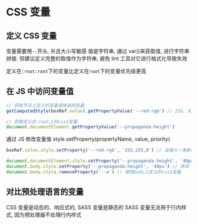 # CSS 变量

## 定义 CSS 变量

变量需要用`--`开头, 并且大小写敏感
值是字符串, 通过 var()来获取值, 进行字符串拼接. 但建议定义完整的取值作为字符串, 避免 lint 工具对它进行格式化导致失效

定义在`:root:root`下的变量比定义在`root`下的变量优先级更高

## 在 JS 中访问变量值

```ts
// 获取节点上定义的变量或继承的变量
getComputedStyle(boxRef.value).getPropertyValue('--red-rgb') // 255, 0, 0

// 获取定义在:root上的css3变量
document.documentElement.getPropertyValue('--propaganda-height')
```

通过 JS 修改变量值
style.setProperty(propertyName, value, priority)

```ts
boxRef.value.style.setProperty('--red-rgb', '255,255,0') // 会插入一条新规则, 通常优先级更高, 但也要考虑原值用了!important的情形

document.documentElement.style.setProperty('--propaganda-height', '40px') // 修改 :root 上的css3变量值
document.body.style.setProperty('--propaganda-height', '40px') // 修改 body 上的css3变量值 , 在body作用域内会覆盖root上的变量
document.body.style.removeProperty('--a') // 移除body上定义的css3变量
```

## 对比预处理语言的变量

CSS 变量是动态的、响应式的, SASS 变量是静态的
SASS 变量无法用于行内样式, 因为预处理器不处理行内样式
